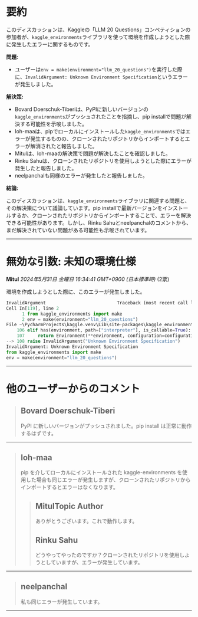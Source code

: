 # 要約 
このディスカッションは、Kaggleの「LLM 20 Questions」コンペティションの参加者が、`kaggle_environments`ライブラリを使って環境を作成しようとした際に発生したエラーに関するものです。

**問題:**

* ユーザーは`env = make(environment="llm_20_questions")`を実行した際に、`InvalidArgument: Unknown Environment Specification`というエラーが発生しました。

**解決策:**

* Bovard Doerschuk-Tiberiは、PyPIに新しいバージョンの`kaggle_environments`がプッシュされたことを指摘し、pip installで問題が解決する可能性を示唆しました。
* loh-maaは、pipでローカルにインストールした`kaggle_environments`ではエラーが発生するものの、クローンされたリポジトリからインポートするとエラーが解消されたと報告しました。
* Mitulは、loh-maaの解決策で問題が解決したことを確認しました。
* Rinku Sahuは、クローンされたリポジトリを使用しようとした際にエラーが発生したと報告しました。
* neelpanchalも同様のエラーが発生したと報告しました。

**結論:**

このディスカッションは、`kaggle_environments`ライブラリに関連する問題と、その解決策について議論しています。pip installで最新バージョンをインストールするか、クローンされたリポジトリからインポートすることで、エラーを解決できる可能性があります。しかし、Rinku Sahuとneelpanchalのコメントから、まだ解決されていない問題がある可能性も示唆されています。


---
# 無効な引数: 未知の環境仕様
**Mitul** *2024年5月31日 金曜日 16:34:41 GMT+0900 (日本標準時)* (2票)

環境を作成しようとした際に、このエラーが発生しました。

```python
InvalidArgument                           Traceback (most recent call last)
Cell In[119], line 2
      1 from kaggle_environments import make
      2 env = make(environment="llm_20_questions")
File ~\PycharmProjects\kaggle.venv\Lib\site-packages\kaggle_environments\core.py:108, in make(environment, configuration, info, steps, logs, debug, state)
    106 elif has(environment, path=["interpreter"], is_callable=True):
    107     return Environment(**environment, configuration=configuration, info=info, steps=steps, logs=logs, debug=debug, state=state)
--> 108 raise InvalidArgument("Unknown Environment Specification")
InvalidArgument: Unknown Environment Specification
from kaggle_environments import make
env = make(environment="llm_20_questions")
```

---
# 他のユーザーからのコメント
> ## Bovard Doerschuk-Tiberi
> 
> PyPI に新しいバージョンがプッシュされました。pip install は正常に動作するはずです。
> 
> 
> 
---
> ## loh-maa
> 
> pip を介してローカルにインストールされた kaggle-environments を使用した場合も同じエラーが発生しますが、クローンされたリポジトリからインポートするとエラーはなくなります。
> 
> 
> 
> > ## MitulTopic Author
> > 
> > ありがとうございます。これで動作します。
> > 
> > 
> > 
> > ## Rinku Sahu
> > 
> > どうやってやったのですか？クローンされたリポジトリを使用しようとしていますが、エラーが発生しています。
> > 
> > 
> > 
---
> ## neelpanchal
> 
> 私も同じエラーが発生しています。
> 
> 
> 
--- 

